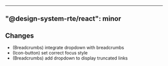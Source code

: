 ---
  "@design-system-rte/react": minor
  ---
  
  ## Changes

- (Breadcrumbs) integrate dropdown with breadcrumbs
- (Icon-button) set correct focus style
- (Breadcrumbs) add dropdown to display truncated links
